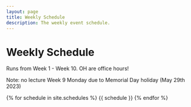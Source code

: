 ```yaml
---
layout: page
title: Weekly Schedule
description: The weekly event schedule.
---
```


# Weekly Schedule

Runs from Week 1 - Week 10. OH are office hours!

Note: no lecture Week 9 Monday due to Memorial Day holiday (May 29th 2023)

{% for schedule in site.schedules %}
{{ schedule }}
{% endfor %}
